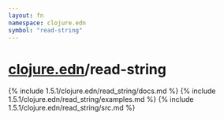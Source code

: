 ```yaml
---
layout: fn
namespace: clojure.edn
symbol: "read-string"
---
```


# [clojure.edn](../)/read-string

{% include 1.5.1/clojure.edn/read_string/docs.md %}
{% include 1.5.1/clojure.edn/read_string/examples.md %}
{% include 1.5.1/clojure.edn/read_string/src.md %}


